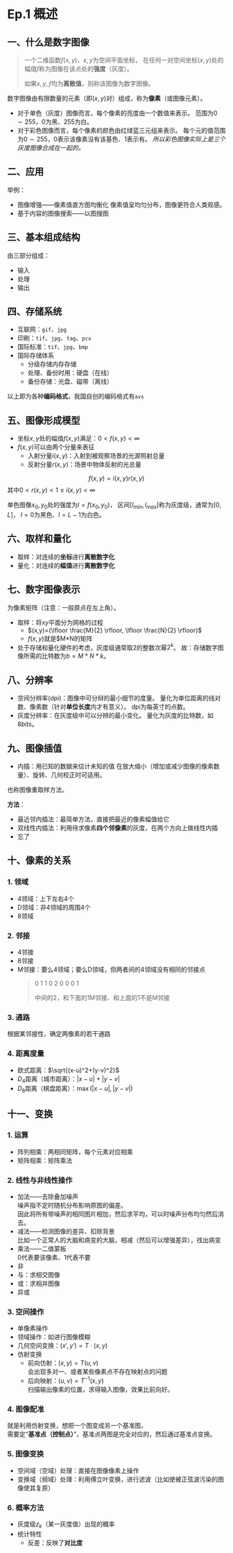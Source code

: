 # Ep.1 概述

## 一、什么是数字图像

> 一个二维函数$f(x,y)$，$x,y$为空间平面坐标，
> 在任何一对空间坐标$(x,y)$处的幅值$f$称为图像在该点处的**强度**（灰度）。
>
> 如果$x,y,f$均为**离散值**，则称该图像为数字图像。

数字图像由有限数量的元素（即$(x,y)$对）组成，称为**像素**（或图像元素）。

* 对于单色（灰度）图像而言，每个像素的亮度由一个数值来表示。
  范围为$0\sim255$，0为黑、255为白。
* 对于彩色图像而言，每个像素的颜色由红绿蓝三元组来表示。
  每个元的值范围为$0\sim255$，0表示该像素没有该基色、1表示有。
  *所以彩色图像实际上是三个灰度图像合成在一起的。*

## 二、应用

举例：

* 图像增强——像素值直方图均衡化
  像素值呈均匀分布，图像更符合人类观感。
* 基于内容的图像搜索——以图搜图

## 三、基本组成结构

由三部分组成：

* 输入
* 处理
* 输出

## 四、存储系统

* 互联网：`gif`、`jpg`
* 印刷：`tif`、`jpg`、`tag`、`pcx`
* 国际标准：`tif`、`jpg`、`bmp`
* 国际存储体系
  * 分级存储内存存储
  * 处理、备份时用：硬盘（在线）
  * 备份存储：光盘、磁带（离线）

以上即为各种**编码格式**，我国自创的编码格式有`avs`

## 五、图像形成模型

* 坐标$x,y$处的幅值$f(x,y)$满足：$0<f(x,y)<\infty$
* $f(x,y)$可以由两个分量来表征
  * 入射分量$i(x,y)$：入射到被观察场景的光源照射总量
  * 反射分量$r(x,y)$：场景中物体反射的光总量

$$
f(x,y)=i(x,y)r(x,y)
$$
其中$0<r(x,y)<1\le i(x,y)<\infty$

单色图像$x_0,y_0$处的强度为$l=f(x_0,y_0)$，
区间$[l_{min},l_{max}]$称为灰度级，通常为$[0,L]$，
$l=0$为黑色、$l=L-1$为白色。

## 六、取样和量化

* 取样：对连续的**坐标**进行**离散数字化**
* 量化：对连续的**幅值**进行**离散数字化**

## 七、数字图像表示

为像素矩阵（注意：一般原点在左上角）。

* 取样：将$xy$平面分为网格的过程
  * $(x,y)=(\lfloor \frac{M}{2} \rfloor, \lfloor \frac{N}{2} \rfloor)$
  * $f(x,y)$就是$M*N的矩阵
* 处于存储和量化硬件的考虑，灰度级通常取$2$的整数次幂$2^k$。
  故：存储数字图像所需的比特数为$b=M*N*k$。

## 八、分辨率

* 空间分辨率(dpi)：图像中可分辩的最小细节的度量。
  量化为单位距离的线对数、像素数（针对**单位长度**内才有意义）。
  dpi为每英寸的点数。
* 灰度分辨率：在灰度级中可以分辨的最小变化。
  量化为灰度的比特数，如$8bits$。

## 九、图像插值

* 内插：用已知的数据来估计未知的值
  在放大缩小（增加或减少图像的像素数量）、旋转、几何校正时可适用。

也称图像重取样方法。

**方法**：

* 最近邻内插法：最简单方法，直接把最近的像素幅值给它
* 双线性内插法：利用待求像素**四个邻像素**的灰度，在两个方向上做线性内插
* 忘了

## 十、像素的关系

### 1. 领域

* 4领域：上下左右4个
* D领域：非4领域的周围4个
* 8领域

### 2. 邻接

* 4邻接
* 8邻接
* M邻接：要么4领域；要么D领域，但两者间的4领域没有相同的邻接点  
  > 0 1 1
  > 0 2 0
  > 0 0 1
  >
  > 中间的2，和下面的1M邻接、和上面的1不是M邻接

### 3. 通路

根据某邻接性，确定两像素的若干通路

### 4. 距离度量

* 欧式距离：$\sqrt{(x-u)^2+(y-v)^2}$
* $D_4$距离（城市距离）：$|x-u|+|y-v|$
* $D_8$距离（棋盘距离）：$\max(|x-u|,|y-v|)$

## 十一、变换

### 1. 运算

* 阵列相乘：两相同矩阵，每个元素对应相乘
* 矩阵相乘：矩阵乘法

### 2. 线性与非线性操作

* 加法——去除叠加噪声  
  噪声指不定时随机分布影响原图的偏差。  
  因此将所有带噪声的相同图片相加，然后求平均，可以时噪声分布均匀然后消去。
* 减法——检测图像的差异、扣除背景  
  比如一个正常人的大脑和病变的大脑，相减（然后可以增强差异），找出病变
* 乘法——二值蒙板  
  0代表要该像素、1代表不要
* 非
* 与：求相交图像
* 或：求相并图像
* 异或

### 3. 空间操作

* 单像素操作
* 领域操作：如进行图像模糊
* 几何空间变换：$(x',y')=T\cdot{(x,y)}$
* 仿射变换
  * 前向仿射：$(x,y)=T(u,v)$  
    会出现多对一、或者某些像素点不存在映射点的问题
  * 后向映射：$(u,v)=T^{-1}(x,y)$  
    扫描输出像素的位置，求得输入图像，效果比前向好。

### 4. 图像配准

就是利用仿射变换，想把一个图变成另一个基准图，  
需要定“**基准点（控制点）**”，基准点两图是完全对应的，然后通过基准点变换。

### 5. 图像变换

* 空间域（空域）处理：直接在图像像素上操作
* 变换域（频域）处理：利用傅立叶变换，进行滤波（比如使被正弦波污染的图像使其复原）

### 6. 概率方法

* 灰度级$z_k$（某一灰度值）出现的概率
* 统计特性
  * 反差：反映了**对比度**

